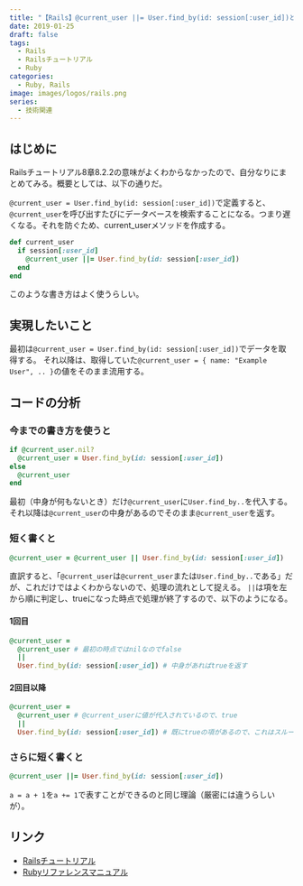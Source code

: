 ```yaml
---
title: "【Rails】@current_user ||= User.find_by(id: session[:user_id])という書き方について"
date: 2019-01-25
draft: false
tags:
  - Rails
  - Railsチュートリアル
  - Ruby
categories:
  - Ruby, Rails
image: images/logos/rails.png
series:
  - 技術関連
---
```


## はじめに

Railsチュートリアル8章8.2.2の意味がよくわからなかったので、自分なりにまとめてみる。概要としては、以下の通りだ。

`@current_user = User.find_by(id: session[:user_id])`で定義すると、`@current_user`を呼び出すたびにデータベースを検索することになる。つまり遅くなる。それを防ぐため、current_userメソッドを作成する。

```ruby
def current_user
  if session[:user_id]
    @current_user ||= User.find_by(id: session[:user_id])
  end
end
```

このような書き方はよく使うらしい。

## 実現したいこと

最初は`@current_user = User.find_by(id: session[:user_id])`でデータを取得する。
それ以降は、取得していた`@current_user = { name: "Example User", .. }`の値をそのまま流用する。

## コードの分析

### 今までの書き方を使うと

```ruby
if @current_user.nil?
  @current_user = User.find_by(id: session[:user_id])
else
  @current_user
end
```

最初（中身が何もないとき）だけ`@current_user`に`User.find_by..`を代入する。
それ以降は`@current_user`の中身があるのでそのまま`@current_user`を返す。

### 短く書くと

```ruby
@current_user = @current_user || User.find_by(id: session[:user_id])
```

直訳すると、「`@current_user`は`@current_user`または`User.find_by..`である」だが、これだけではよくわからないので、処理の流れとして捉える。
`||`は項を左から順に判定し、trueになった時点で処理が終了するので、以下のようになる。

#### 1回目

```ruby
@current_user =
  @current_user # 最初の時点ではnilなのでfalse
  ||
  User.find_by(id: session[:user_id]) # 中身があればtrueを返す
```

#### 2回目以降

```ruby
@current_user =
  @current_user # @current_userに値が代入されているので、true
  ||
  User.find_by(id: session[:user_id]) # 既にtrueの項があるので、これはスルーされる
```

### さらに短く書くと

```ruby
@current_user ||= User.find_by(id: session[:user_id])
```

`a = a + 1`を`a += 1`で表すことができるのと同じ理論（厳密には違うらしいが）。

## リンク

- [Railsチュートリアル](https://railstutorial.jp/chapters/basic_login?version=5.1#sec-current_user)
- [Rubyリファレンスマニュアル](https://docs.ruby-lang.org/ja/2.5.0/doc/spec=2foperator.html#selfassign)
